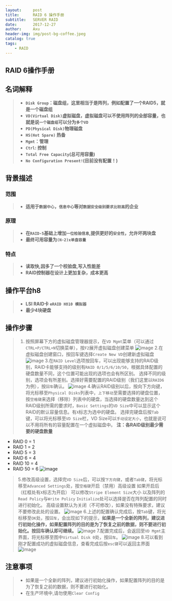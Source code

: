 ```yaml
---
layout:     post
title:      RAID 6 操作手册
subtitle:   SERVER RAID
date:       2017-12-27
author:     Axu
header-img: img/post-bg-coffee.jpeg
catalog: true
tags:
    - RAID
---
```









## RAID 6操作手册

## 名词解释
> - **`Disk Group`：磁盘组，这里相当于是阵列，例如配置了一个RAID5，就是一个磁盘组** 
> - **`VD(Virtual Disk)`虚拟磁盘，虚拟磁盘可以不使用阵列的全部容量，也就是说`一个磁盘组`可以分为`多个VD`**    
> - **`PD(Physical Disk)`物理磁盘** 
> - **`HS(Hot Spare)` 热备**
> - **`Mgmt`：管理**
> - **`Ctrl`: 控制**
> - **`Total Free Capacity`(总可用容量)**
> - **`No Configuration Present!`(目前没有配置！)**


## 背景描述
### 范围
> - **适用于`数据中心`，`信息中心`等对`数据安全级别要求比较高`的企业**

### 原理
> - **在`RAID-5`基础上增加`一位检验信息`,提供更好的`安全性`，允许坏两块盘**
> - **最终可用容量为`(N-2)x单盘容量`**

### 特点
> - **读取快,因多了一个校验盘,写入性能差**
> - **RAID控制器在设计上更加复杂，成本更高**



## 操作平台h8
> - **LSI RAID卡 `eRAID H810 模拟器`**
> - **最少4块硬盘**



## 操作步骤
> 1. 按照屏幕下方的虚拟磁盘管理器提示，在`VD Mgmt`菜单（可以通过`CTRL+P/CTRL+N`切换菜单），按`F2`展开虚拟磁盘创建菜单 
![image](https://i.imgur.com/5sAs0FW.png)
> 2.在虚拟磁盘创建窗口，按回车键选择`Create New VD`创建新虚拟磁盘
![image](https://i.imgur.com/lbByzKR.png)
> 3.在`RAID Level`选项按回车，可以出现能够支持的RAID级别，RAID卡能够支持的级别有`RAID 0/1/5/6/10/50`，根据具体配置的硬盘数量不同，这个位置可能出现的选项也会有所区别。
选择不同的级别，选项会有所差别。选择好需要配置的RAID级别（我们这里以`RAID6`为例），按`回车`确认。
![image](https://i.imgur.com/AkUjpZz.png)
> 4.确认RAID级别以后，按向下方向键，将光标移至`Physical Disks`列表中，`上下移动`至需要选择的硬盘位置，按`空格键`来选择（移除）列表中的硬盘，当选择的硬盘数量达到这个RAID级别所需的要求时，`Basic Settings`的`VD Size`中可以显示这个RAID的默认容量信息。有`X`标志为选中的硬盘。
选择完硬盘后按`Tab`键，可以将光标移至`VD Size`栏，VD Size可以`手动设定大小`，也就是说可以不用将所有的容量配置在一个虚拟磁盘中。
**注：各RAID级别最少需要的硬盘数量**
- RAID 0 = 1 
- RAID 1 = 2 
- RAID 5 = 3 
- RAID 6 = 4 
- RAID 10 = 4 
- RAID 50 = 6
![image](https://i.imgur.com/bk589jf.png)
> 5.修改高级设置，选择完`VD Size`后，可以按`下方向键`，或者`Tab键`，将光标移至`Advanced Settings`处，按`空格键`开启（禁用）高级设置
如果开启后（红框处有`X`标志为开启）
可以修改`Stripe Element Size`大小
以及阵列的`Read Policy`与`Write Policy`
`Initialize`处可以选择是否在阵列配置的同时进行初始化。
高级设置默认为关闭（不可修改），如果没有特殊要求，建议不要修改此处的设置。
![image](https://i.imgur.com/vYmhcOs.png)
6.上述的配置确认完成后，按`Tab`键，将光标移至`OK`处，按`回车`，会出现如下的提示，**如果是一个全新的阵列，建议进行初始化操作，如果配置阵列的目的是为了恢复之前的数据，则不要进行初始化。按回车确认即可继续。**
![image](https://i.imgur.com/Jv1TuJD.png)
7.配置完成后，会返回至`VD Mgmt`主界面，将光标移至图中`Virtual Disk 0`处，按`回车`。
![image](https://i.imgur.com/ECMUxgk.png)
> 8.可以看到刚才配置成功的虚拟磁盘信息，查看完成后按`esc键`可以返回主界面
![image](https://i.imgur.com/sWwmgsB.png)



## 注意事项
> - 如果是一个全新的阵列，建议进行初始化操作，如果配置阵列的目的是为了恢复之前的数据，则不要进行初始化。
> - 在生产环境中,请勿使用`Clear Config`
